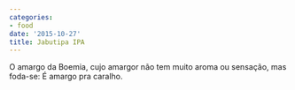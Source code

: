 ```yaml
---
categories:
- food
date: '2015-10-27'
title: Jabutipa IPA
---
```


O amargo da Boemia, cujo amargor não tem muito aroma ou sensação, mas foda-se: É amargo pra caralho.